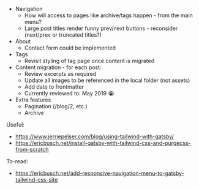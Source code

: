- Navigation
  - How will access to pages like archive/tags happen - from the main menu?
  - Large post titles render funny prev/next buttons - reconsider (next/prev or truncated titles?)
- About
  - Contact form could be implemented
- Tags
  - Revisit styling of tag page once content is migrated
- Content migration - for each post:
  - Review excerpts as required
  - Update all images to be referenced in the local folder (not assets)
  - Add date to frontmatter
  - Currently reviewed to: May 2019 😭
- Extra features
  - Pagination (/blog/2, etc.)
  - Archive

Useful:

- https://www.jerriepelser.com/blog/using-tailwind-with-gatsby/
- https://ericbusch.net/install-gatsby-with-tailwind-css-and-purgecss-from-scratch

To-read:

- https://ericbusch.net/add-responsive-navigation-menu-to-gatsby-tailwind-css-site
